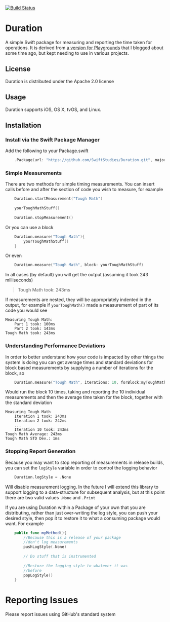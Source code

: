[![Build Status](https://travis-ci.org/Ponyboy47/Duration.svg?branch=master)](https://travis-ci.org/Ponyboy47/Duration)

# Duration
A simple Swift package for measuring and reporting the time taken for operations. It is derived from [a version for Playgrounds](http://www.swift-studies.com/blog/2015/5/21/performance-testing-in-xcode-playgrounds) that I blogged about some time ago, but kept needing to use in various projects. 

## License 
Duration is distributed under the Apache 2.0 license

## Usage

Duration supports iOS, OS X, tvOS, and Linux.

## Installation

### Install via the Swift Package Manager

Add the following to your Package.swift
```swift
	.Package(url: "https://github.com/SwiftStudies/Duration.git", majorVersion: 1)
```

### Simple Measurements

There are two methods for simple timing measurements. You can insert calls before and after the section of code you wish to measure, for example
```swift
	Duration.startMeasurement("Tough Math")
	
	yourToughMathStuff()
	
	Duration.stopMeasurement()
```
Or you can use a block
```swift
	Duration.measure("Tough Math"){
		yourToughMathStuff()
	}
```
Or even
```swift
	Duration.measure("Tough Math", block: yourToughMathStuff)
```
In all cases (by default) you will get the output (assuming it took 243 milliseconds)
>Tough Math took: 243ms

If measurements are nested, they will be appropriately indented in the output, for example if `yourToughMath()` made a measurement of part of its code you would see
>
	Measuring Tough Math:
		Part 1 took: 100ms
		Part 2 took: 143ms
	Tough Math took: 243ms

### Understanding Performance Deviations

In order to better understand how your code is impacted by other things the system is doing you can get average times and standard deviations for block based measurements by supplying a number of iterations for the block, so
```swift
	Duration.measure("Tough Math", iterations: 10, forBlock:myToughMath)
```
Would run the block 10 times, taking and reporting the 10  individual measurements and then the average time taken for the block, together with the standard deviation
>
	Measuring Tough Math
		Iteration 1 took: 243ms
		Iteration 2 took: 242ms
		...
		Iteration 10 took: 243ms
	Tough Math Average: 243ms
	Tough Math STD Dev.: 1ms

### Stopping Report Generation

Because you may want to stop reporting of measurements in release builds, you can set the `logStyle` variable in order to control the logging behavior
```swift
	Duration.logStyle = .None
```
Will disable measurement logging. In the future I will extend this library to support logging to a data-structure for subsequent analysis, but at this point there are two valid values `.None` and `.Print` 

If you are using Duration within a Package of your own that you are distributing, rather than just over-writing the log style, you can push your desired style, then pop it to restore it to what a consuming package would want. For example
```swift
	public func myMethod(){
		//Because this is a release of your package
		//don't log measurements
		pushLogStyle(.None)
		
		// Do stuff that is instrumented
		
		//Restore the logging style to whatever it was
		//before
		popLogStyle()
	}
```
# Reporting Issues
Please report issues using GitHub's standard system
